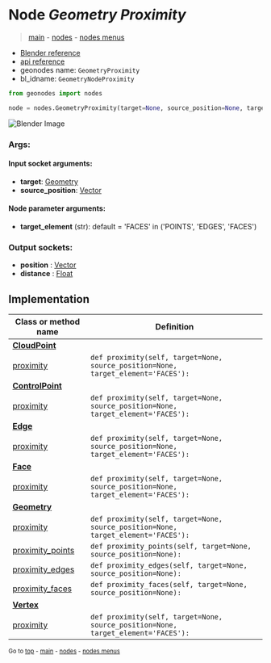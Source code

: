# Node *Geometry Proximity*

> [main](../index.md) - [nodes](nodes.md) - [nodes menus](nodes_menus.md)

- [Blender reference](https://docs.blender.org/manual/en/latest/modeling/geometry_nodes/geometry/geometry_proximity.html)
- [api reference](https://docs.blender.org/api/current/bpy.types.GeometryNodeProximity.html)
- geonodes name: `GeometryProximity`
- bl_idname: `GeometryNodeProximity`

```python
from geonodes import nodes

node = nodes.GeometryProximity(target=None, source_position=None, target_element='FACES')
```

![Blender Image](https://docs.blender.org/manual/en/latest/_images/node-types_GeometryNodeProximity.webp)

### Args:

#### Input socket arguments:

- **target**: [Geometry](Geometry.md)
- **source_position**: [Vector](Vector.md)

#### Node parameter arguments:

- **target_element** (str): default = 'FACES' in ('POINTS', 'EDGES', 'FACES')

### Output sockets:

- **position** : [Vector](Vector.md)
- **distance** : [Float](Float.md)

## Implementation

| Class or method name | Definition |
|----------------------|------------|
| **[CloudPoint](CloudPoint.md)** |
| [proximity](CloudPoint.md#proximity) | `def proximity(self, target=None, source_position=None, target_element='FACES'):` |
| **[ControlPoint](ControlPoint.md)** |
| [proximity](ControlPoint.md#proximity) | `def proximity(self, target=None, source_position=None, target_element='FACES'):` |
| **[Edge](Edge.md)** |
| [proximity](Edge.md#proximity) | `def proximity(self, target=None, source_position=None, target_element='FACES'):` |
| **[Face](Face.md)** |
| [proximity](Face.md#proximity) | `def proximity(self, target=None, source_position=None, target_element='FACES'):` |
| **[Geometry](Geometry.md)** |
| [proximity](Geometry.md#proximity) | `def proximity(self, target=None, source_position=None, target_element='FACES'):` |
| [proximity_points](Geometry.md#proximity_points) | `def proximity_points(self, target=None, source_position=None):` |
| [proximity_edges](Geometry.md#proximity_edges) | `def proximity_edges(self, target=None, source_position=None):` |
| [proximity_faces](Geometry.md#proximity_faces) | `def proximity_faces(self, target=None, source_position=None):` |
| **[Vertex](Vertex.md)** |
| [proximity](Vertex.md#proximity) | `def proximity(self, target=None, source_position=None, target_element='FACES'):` |

<sub>Go to [top](#node-Geometry-Proximity) - [main](../index.md) - [nodes](nodes.md) - [nodes menus](nodes_menus.md)</sub>

